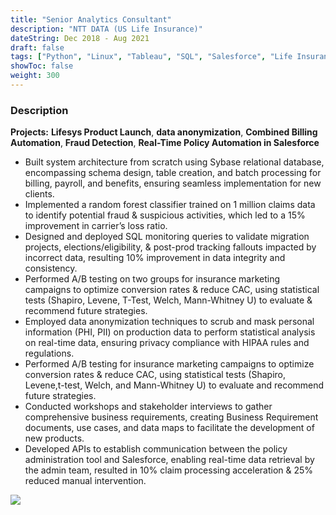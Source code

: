```yaml
---
title: "Senior Analytics Consultant"
description: "NTT DATA (US Life Insurance)"
dateString: Dec 2018 - Aug 2021
draft: false
tags: ["Python", "Linux", "Tableau", "SQL", "Salesforce", "Life Insurance", "Automation", "API", "Relational Database Management System", "RDBMS", "Random Forest", "A/B testing", "hypothesis testing", "Data Anonymization", "data analysis", "data management", "Machine Learning", "Data science", "Documentation", "PHI", "PII", "CPT", "Claims","Billing","Agile", "BRDs", "Jira"]
showToc: false
weight: 300
--- 
```


### Description

**Projects:** **Lifesys Product Launch**, **data anonymization**, **Combined Billing Automation**, **Fraud Detection**, **Real-Time Policy Automation in Salesforce**

- Built system architecture from scratch using Sybase relational database, encompassing schema design, table creation, and batch processing for billing, payroll, and benefits, ensuring seamless implementation for new clients.
- Implemented a random forest classifier trained on 1 million claims data to identify potential fraud & suspicious activities, which led to a 15% improvement in carrier’s loss ratio.
- Designed and deployed SQL monitoring queries to validate migration projects, elections/eligibility, & post-prod tracking fallouts impacted by incorrect data, resulting 10% improvement in data integrity and consistency.
- Performed A/B testing on two groups for insurance marketing campaigns to optimize conversion rates & reduce CAC, using statistical tests (Shapiro, Levene, T-Test, Welch, Mann-Whitney U) to evaluate & recommend future strategies.
- Employed data anonymization techniques to scrub and mask personal information (PHI, PII) on production data to perform statistical analysis on real-time data, ensuring privacy compliance with HIPAA rules and regulations.
- Performed A/B testing for insurance marketing campaigns to optimize conversion rates & reduce CAC, using statistical tests (Shapiro, Levene,t-test, Welch, and Mann-Whitney U) to evaluate and recommend future strategies.
- Conducted workshops and stakeholder interviews to gather comprehensive business requirements, creating Business Requirement documents, use cases, and data maps to facilitate the development of new products.
- Developed APIs to establish communication between the policy administration tool and Salesforce, enabling real-time data retrieval by the admin team, resulted in 10% claim processing acceleration & 25% reduced manual intervention.


![](/experience/NTTDATA/NTT2.jpg#center)

